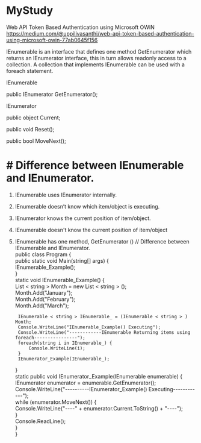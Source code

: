 # MyStudy
 
Web API Token Based Authentication using Microsoft OWIN
https://medium.com/@uppilivasanthi/web-api-token-based-authentication-using-microsoft-owin-77ab0645f156

IEnumerable is an interface that defines one method GetEnumerator which returns an IEnumerator interface, this in turn allows readonly access to a collection. A collection that implements IEnumerable can be used with a foreach statement.

IEnumerable 

public IEnumerator GetEnumerator();

IEnumerator

public object Current;

public void Reset();

public bool MoveNext();

# # Difference between IEnumerable and IEnumerator.

1. IEnumerable uses IEnumerator internally.
2. IEnumerable doesn’t know which item/object is executing.
3. IEnumerator knows the current position of item/object.
4. IEnumerable doesn't know the current position of item/object
5. IEnumerable has one method, GetEnumerator ()
// Difference between IEnumerable and IEnumerator.  
public class Program {  
    public static void Main(string[] args) {  
        IEnumerable_Example();  
    }  
    static void IEnumerable_Example() {  
        List < string > Month = new List < string > ();  
        Month.Add("January");  
        Month.Add("February");  
        Month.Add("March");  
 
        IEnumerable < string > IEnumerable_ = (IEnumerable < string > ) Month;  
        Console.WriteLine("IEnumerable_Example() Executing");  
        Console.WriteLine("------------IEnumerable Returning items using foreach----------------");  
        foreach(string i in IEnumerable_) {  
            Console.WriteLine(i);  
        }  
        IEnumerator_Example(IEnumerable_);  
    }  
    static public void IEnumerator_Example(IEnumerable enumerable) {  
        IEnumerator enumerator = enumerable.GetEnumerator();  
        Console.WriteLine("----------IEnumerator_Example() Executing------------");  
        while (enumerator.MoveNext()) {  
            Console.WriteLine("----" + enumerator.Current.ToString() + "----");  
        }  
        Console.ReadLine();  
    }  
}  
